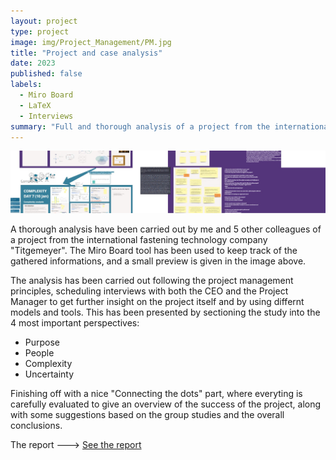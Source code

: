 ```yaml
---
layout: project
type: project
image: img/Project_Management/PM.jpg
title: "Project and case analysis"
date: 2023
published: false
labels:
  - Miro Board
  - LaTeX
  - Interviews
summary: "Full and thorough analysis of a project from the international fastening technology company "Titgemeyer"."
---
```


<img class="img-fluid" src="../img/Project_Management/PM_header.jpg">

A thorough analysis have been carried out by me and 5 other colleagues of a project from the international fastening technology company "Titgemeyer". The Miro Board tool has been used to keep track of the gathered informations, and a small preview is given in the image above.

The analysis has been carried out following the project management principles, scheduling interviews with both the CEO and the Project Manager to get further insight on the project itself and by using differnt models and tools.
This has been presented by sectioning the study into the 4 most important perspectives:

- Purpose
- People
- Complexity
- Uncertainty

Finishing off with a nice "Connecting the dots" part, where everyting is carefully evaluated to give an overview of the success of the project, along with some suggestions based on the group studies and the overall conclusions.

The report ---> <a href="/src/Project_Management/Group30_RestorageTitgemeyer_s223455_NikolasVitaliti.pdf"><i class="large github icon "></i>See the report</a>
